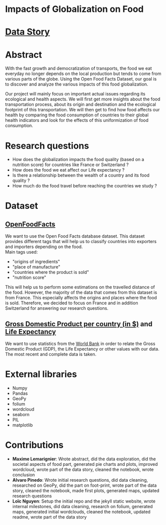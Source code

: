 # Impacts of Globalization on Food 
# [Data Story](https://adamanteam.github.io/Data-Story/)
# Abstract
  With the fast growth and democratization of transports, the food we eat everyday no longer depends on the local production but tends to come from various parts of the globe. Using the Open Food Facts Dataset, our goal is to discover and analyze the various impacts of this food globalization.
  
  Our project will mainly focus on important actual issues regarding its ecological and health aspects. We will first get more insights about the food transportation process, about its origin and destination and the ecological footprint of this transportation. We will then get to find how food affects our health by comparing the food consumption of countries to their global health indicators and look for the effects of this uniformization of food consumption.

# Research questions
- How does the globalization impacts the food quality (based on a nutrition score) for countries like France or Switzerland ?
- How does the food we eat affect our Life expectancy ? 
- Is there a relationship between the wealth of a country and its food quality ?
- How much do the food travel before reaching the countries we study ?

# Dataset
## [OpenFoodFacts](https://fr.openfoodfacts.org/data)
  We want to use the Open Food Facts database dataset. This dataset provides different tags that will help us to classify countries into exporters and importers depending on the food.  
  Main tags used: 
  - "origins of ingredients"
  - "place of manufacture" 
  - "countries where the product is sold"  
  - "nutrition score"  
    
This will help us to perform some estimations on the travelled distance of the food. However, the majority of the data that comes from this dataset is from France. This especially affects the origins and places where the food is sold. Therefore, we decided to focus on France and in addition Switzerland for answering our research questions. 
  
## [Gross Domestic Product per country (in $)](https://data.worldbank.org/indicator/ny.gdp.mktp.cd) and [Life Expectancy](https://data.worldbank.org/indicator/SP.DYN.LE00.IN)
  We want to use statistics from the [World Bank](https://www.worldbank.org/) in order to relate the Gross Domestic Product (GDP), the Life Expectancy or other values with our data. The most recent and complete data is taken.

# External libraries
- Numpy
- Pandas
- GeoPy  
- folium
- wordcloud
- seaborn
- PIL
- matplotlib

# Contributions
- **Maxime Lemarignier**: Wrote abstract, did the data exploration, did the societal aspects of food part, generated pie charts and plots, improved wordcloud, wrote part of the data story, cleaned the notebook, wrote conclusion
- **Alvaro Pinedo**: Wrote initial research questions, did data cleaning, researched on GeoPy, did the part on foot-print, wrote part of the data story, cleaned the notebook, made first plots, generated maps, updated research questions
- **Loïc Nguyen**: Setup the initial repo and the jekyll static website, wrote internal milestones, did data cleaning, research on folium, generated maps, generated initial wordclouds, cleaned the notebook, updated readme, wrote part of the data story
